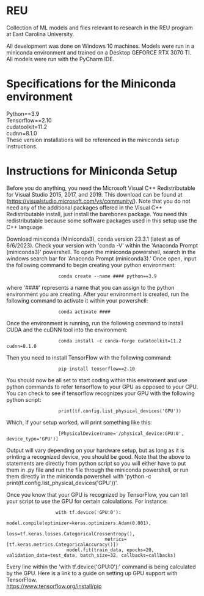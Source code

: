 # REU
Collection of ML models and files relevant to research in the REU program at East Carolina University. 


All development was done on Windows 10 machines. Models were run in a miniconda environment and trained on a Desktop GEFORCE RTX 3070 TI. All models were run with the PyCharm IDE.

# Specifications for the Miniconda environment
Python==3.9  
Tensorflow==2.10  
cudatoolkit=11.2  
cudnn=8.1.0  
These version installations will be referenced in the miniconda setup instructions. 

# Instructions for Miniconda Setup
Before you do anything, you need the Microsoft Visual C++ Redistributable for Visual Studio 2015, 2017, and 2019. This download can be found at (https://visualstudio.microsoft.com/vs/community/). Note that you do not need any of the additional packages offered in the Visual C++ Redistributable install, just install the barebones package. You need this redistributable because some software packages used in this setup use the C++ language. 

Download miniconda (Miniconda3), conda version 23.3.1 (latest as of 6/6/2023). Check your version with 'conda -V' within the 'Anaconda Prompt (miniconda3)' powershell. 
To open the miniconda powershell, search in the windows search bar for 'Anaconda Prompt (miniconda3).'
Once open, input the following command to begin creating your python environment:
                              
                       conda create --name #### python==3.9
                      
where '####' represents a name that you can assign to the python environment you are creating. 
After your environment is created, run the following command to activate it within your powershell:

                       conda activate ####
                       
Once the environment is running, run the following command to install CUDA and the cuDNN tool into the environment:

                       conda install -c conda-forge cudatoolkit=11.2 cudnn=8.1.0
                       

Then you need to install TensorFlow with the following command:

                       pip install tensorflow==2.10
                       
You should now be all set to start coding within this enviroment and use python commands to refer tensorflow to your GPU as opposed to your CPU.
You can check to see if tensorflow recognizes your GPU with the following python script:

                       print(tf.config.list_physical_devices('GPU'))
                       
Which, if your setup worked, will print something like this:

                       [PhysicalDevice(name='/physical_device:GPU:0', device_type='GPU')]
      
Output will vary depending on your hardware setup, but as long as it is printing a recognized device, you should be good. Note that the above to statements are directly from python script so you will either have to put them in .py file and run the file through the miniconda powershell, or run them directly in the miniconda powershell with 'python -c print(tf.config.list_physical_devices('GPU'))'.

Once you know that your GPU is recognized by TensorFlow, you can tell your script to use the GPU for certain calculations. For instance:

                      with tf.device('GPU:0'):
                          model.compile(optimizer=keras.optimizers.Adam(0.001),
                                        loss=tf.keras.losses.CategoricalCrossentropy(),
                                        metrics=[tf.keras.metrics.CategoricalAccuracy()])
                          model.fit(train_data, epochs=20, validation_data=test_data, batch_size=32, callbacks=callbacks)
                          
Every line within the 'with tf.device('GPU:0'):' command is being calculated by the GPU. 
Here is a link to a guide on setting up GPU support with TensorFlow.  
https://www.tensorflow.org/install/pip
